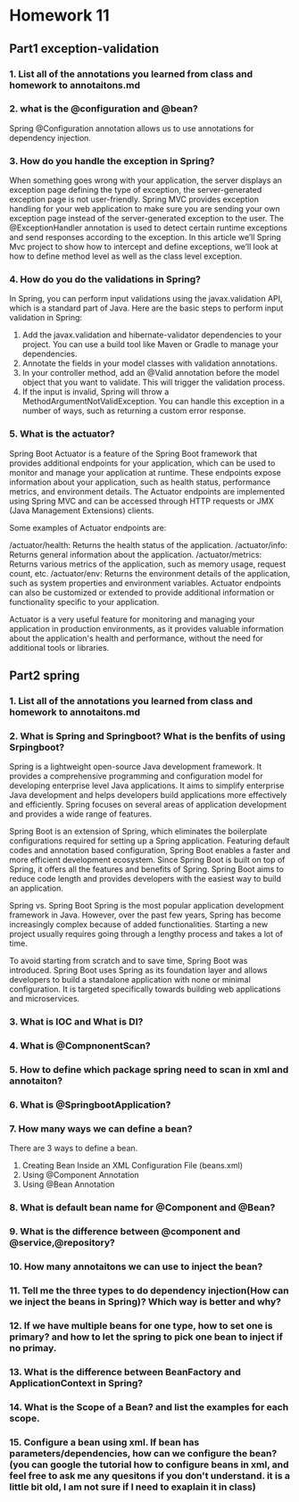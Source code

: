 # Homework 11

## Part1 exception-validation

### 1. List all of the annotations you learned from class and homework to annotaitons.md

### 2. what is the @configuration and @bean?
Spring @Configuration annotation allows us to use annotations for dependency injection. 


### 3. How do you handle the exception in Spring?
When something goes wrong with your application, the server displays an exception page defining the type of exception, the server-generated exception page is not user-friendly. Spring MVC provides exception handling for your web application to make sure you are sending your own exception page instead of the server-generated exception to the user. The @ExceptionHandler annotation is used to detect certain runtime exceptions and send responses according to the exception. In this article we’ll Spring Mvc project to show how to intercept and define exceptions, we’ll look at how to define method level as well as the class level exception.

### 4. How do you do the validations in Spring?
In Spring, you can perform input validations using the javax.validation API, which is a standard part of Java. Here are the basic steps to perform input validation in Spring:

1. Add the javax.validation and hibernate-validator dependencies to your project. You can use a build tool like Maven or Gradle to manage your dependencies.
2. Annotate the fields in your model classes with validation annotations. 
3. In your controller method, add an @Valid annotation before the model object that you want to validate. This will trigger the validation process.
4. If the input is invalid, Spring will throw a MethodArgumentNotValidException. You can handle this exception in a number of ways, such as returning a custom error response.


### 5. What is the actuator?
Spring Boot Actuator is a feature of the Spring Boot framework that provides additional endpoints for your application, which can be used to monitor and manage your application at runtime. These endpoints expose information about your application, such as health status, performance metrics, and environment details. The Actuator endpoints are implemented using Spring MVC and can be accessed through HTTP requests or JMX (Java Management Extensions) clients.

Some examples of Actuator endpoints are:

/actuator/health: Returns the health status of the application.
/actuator/info: Returns general information about the application.
/actuator/metrics: Returns various metrics of the application, such as memory usage, request count, etc.
/actuator/env: Returns the environment details of the application, such as system properties and environment variables.
Actuator endpoints can also be customized or extended to provide additional information or functionality specific to your application.

Actuator is a very useful feature for monitoring and managing your application in production environments, as it provides valuable information about the application's health and performance, without the need for additional tools or libraries.

## Part2 spring

### 1. List all of the annotations you learned from class and homework to annotaitons.md
### 2. What is Spring and Springboot? What is the benfits of using Srpingboot?
Spring is a lightweight open-source Java development framework. It provides a comprehensive programming and configuration model for developing enterprise level Java applications. It aims to simplify enterprise Java development and helps developers build applications more effectively and efficiently. Spring focuses on several areas of application development and provides a wide range of features.

Spring Boot is an extension of Spring, which eliminates the boilerplate configurations required for setting up a Spring application. Featuring default codes and annotation based configuration, Spring Boot enables a faster and more efficient development ecosystem. Since Spring Boot is built on top of Spring, it offers all the features and benefits of Spring. Spring Boot aims to reduce code length and provides developers with the easiest way to build an application.

Spring vs. Spring Boot
Spring is the most popular application development framework in Java. However, over the past few years, Spring has become increasingly complex because of added functionalities. Starting a new project usually requires going through a lengthy process and takes a lot of time.

To avoid starting from scratch and to save time, Spring Boot was introduced. Spring Boot uses Spring as its foundation layer and allows developers to build a standalone application with none or minimal configuration. It is targeted specifically towards building web applications and microservices.

### 3. What is IOC and What is DI?
### 4. What is @CompnonentScan?
### 5. How to define which package spring need to scan in xml and annotaiton?
### 6. What is @SpringbootApplication?

### 7. How many ways we can define a bean?
There are 3 ways to define a bean. 
1. Creating Bean Inside an XML Configuration File (beans.xml)
2. Using @Component Annotation
3. Using @Bean Annotation

### 8. What is default bean name for @Component and @Bean?
### 9. What is the difference between @component and @service,@repository?
### 10. How many annotaitons we can use to inject the bean?
### 11. Tell me the three types to do dependency injection(How can we inject the beans in Spring)? Which way is better and why?
### 12. If we have multiple beans for one type, how to set one is primary? and how to let the spring to pick one bean to inject if no primay.
### 13. What is the difference between BeanFactory and ApplicationContext in Spring?
### 14. What is the Scope of a Bean? and list the examples for each scope.
### 15. Configure a bean using xml. If bean has parameters/dependencies, how can we configure the bean? (you can google the tutorial how to configure beans in xml, and feel free to ask me any quesitons if you don't understand. it is a little bit old, I am not sure if I need to exaplain it in class)